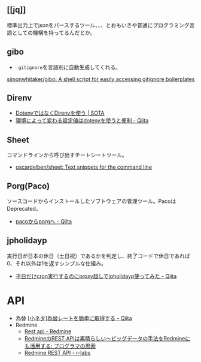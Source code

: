 [[jq]]
----

標準出力上でjsonをパースするツール、、、とおもいきや普通にプログラミング言語としての機構を持ってるんだとか。


gibo
----

* `.gitignore`を言語別に自動生成してくれる。

[simonwhitaker/gibo: A shell script for easily accessing gitignore boilerplates](https://github.com/simonwhitaker/gibo)

Direnv
----

* [DotenvではなくDirenvを使う | SOTA](http://deeeet.com/writing/2014/05/06/direnv/)
* [環境によって変わる設定値はdotenvを使うと便利 - Qiita](http://qiita.com/closer/items/f8d8ba00ae86d7051764)


Sheet
----

コマンドラインから呼び出すチートシートツール。

* [oscardelben/sheet: Text snippets for the command line](https://github.com/oscardelben/sheet)


Porg(Paco)
----

ソースコードからインストールしたソフトウェアの管理ツール。PacoはDeprecated。

* [pacoからporgへ - Qiita](http://qiita.com/pasela/items/eea4a9cbbd54ad118d09)

jpholidayp
----

実行日が日本の休日（土日祝）であるかを判定し、終了コードで休日であれば0、それ以外は1を返すシンプルな仕組み。

* [平日だけcron実行するのにproxy越しでjpholidayp使ってみた - Qiita](http://qiita.com/noexpect/items/2c144e452bb9f2aade6a)

API
========

* 為替 [[小ネタ]為替レートを簡単に取得する - Qiita](http://qiita.com/chromabox/items/a1323225bae146c80bec)
* Redmine
  * [Rest api - Redmine](http://www.redmine.org/projects/redmine/wiki/Rest_api)
  * [RedmineのREST APIは素晴らしい～ビッグデータの手法をRedmineにも活用する: プログラマの思索](http://forza.cocolog-nifty.com/blog/2013/06/redminerest-api.html)
  * [Redmine REST API - r-labs](http://www.r-labs.org/projects/r-labs/wiki/Redmine_REST_API)